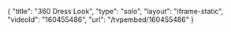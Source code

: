 {
    "title": "360 Dress Look",
    "type": "solo",
    "layout": "iframe-static",
    "videoId": "160455486",
    "url": "\/tvpembed\/160455486"
}